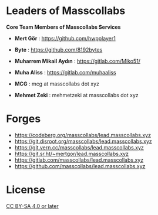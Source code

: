 # Leaders of Masscollabs

**Core Team Members of Masscollabs Services**

* **Mert Gör** : https://github.com/hwpplayer1

* **Byte**     : https://github.com/8192bytes

* **Muharrem Mikail Aydın** : https://gitlab.com/Miko51/

* **Muha Aliss** : https://gitlab.com/muhaaliss

* **MCG** : mcg at masscollabs dot xyz

* **Mehmet Zeki** : mehmetzeki at masscollabs dot xyz

# Forges

* https://codeberg.org/masscollabs/lead.masscollabs.xyz
* https://git.disroot.org/masscollabs/lead.masscollabs.xyz
* https://git.vern.cc/masscollabs/lead.masscollabs.xyz
* https://git.sr.ht/~mertgor/lead.masscollabs.xyz
* https://gitlab.com/masscollabs/lead.masscollabs.xyz
* https://github.com/masscollabs/lead.masscollabs.xyz


# License

[CC BY-SA 4.0 or later](by-sa.markdown)
